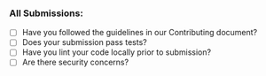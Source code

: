### All Submissions:

* [ ] Have you followed the guidelines in our Contributing document?
* [ ] Does your submission pass tests?
* [ ] Have you lint your code locally prior to submission?
* [ ] Are there security concerns?